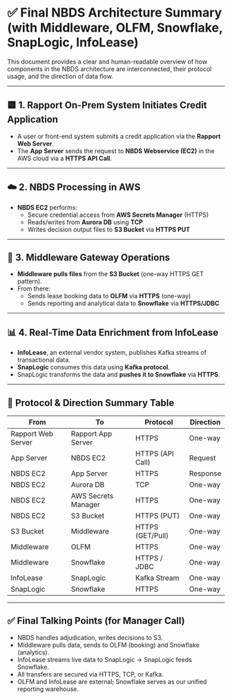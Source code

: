 
# ✅ Final NBDS Architecture Summary (with Middleware, OLFM, Snowflake, SnapLogic, InfoLease)

This document provides a clear and human-readable overview of how components in the NBDS architecture are interconnected, their protocol usage, and the direction of data flow.

---

## 🟦 1. Rapport On-Prem System Initiates Credit Application

- A user or front-end system submits a credit application via the **Rapport Web Server**.
- The **App Server** sends the request to **NBDS Webservice (EC2)** in the AWS cloud via a **HTTPS API Call**.

---

## ☁️ 2. NBDS Processing in AWS

- **NBDS EC2** performs:
  - Secure credential access from **AWS Secrets Manager** (HTTPS)
  - Reads/writes from **Aurora DB** using **TCP**
  - Writes decision output files to **S3 Bucket** via **HTTPS PUT**

---

## 🔁 3. Middleware Gateway Operations

- **Middleware pulls files** from the **S3 Bucket** (one-way HTTPS GET pattern).
- From there:
  - Sends lease booking data to **OLFM** via **HTTPS** (one-way)
  - Sends reporting and analytical data to **Snowflake** via **HTTPS/JDBC**

---

## 📊 4. Real-Time Data Enrichment from InfoLease

- **InfoLease**, an external vendor system, publishes Kafka streams of transactional data.
- **SnapLogic** consumes this data using **Kafka protocol**.
- SnapLogic transforms the data and **pushes it to Snowflake** via **HTTPS**.

---

## 🔐 Protocol & Direction Summary Table

| From                   | To                         | Protocol           | Direction   |
|------------------------|----------------------------|--------------------|-------------|
| Rapport Web Server     | Rapport App Server         | HTTPS              | One-way     |
| App Server             | NBDS EC2                   | HTTPS (API Call)   | Request     |
| NBDS EC2               | App Server                 | HTTPS              | Response    |
| NBDS EC2               | Aurora DB                  | TCP                | One-way     |
| NBDS EC2               | AWS Secrets Manager        | HTTPS              | One-way     |
| NBDS EC2               | S3 Bucket                  | HTTPS (PUT)        | One-way     |
| S3 Bucket              | Middleware                 | HTTPS (GET/Pull)   | One-way     |
| Middleware             | OLFM                       | HTTPS              | One-way     |
| Middleware             | Snowflake                  | HTTPS / JDBC       | One-way     |
| InfoLease              | SnapLogic                  | Kafka Stream       | One-way     |
| SnapLogic              | Snowflake                  | HTTPS              | One-way     |

---

## ✅ Final Talking Points (for Manager Call)

- NBDS handles adjudication, writes decisions to S3.
- Middleware pulls data, sends to OLFM (booking) and Snowflake (analytics).
- InfoLease streams live data to SnapLogic → SnapLogic feeds Snowflake.
- All transfers are secured via HTTPS, TCP, or Kafka.
- OLFM and InfoLease are external; Snowflake serves as our unified reporting warehouse.
